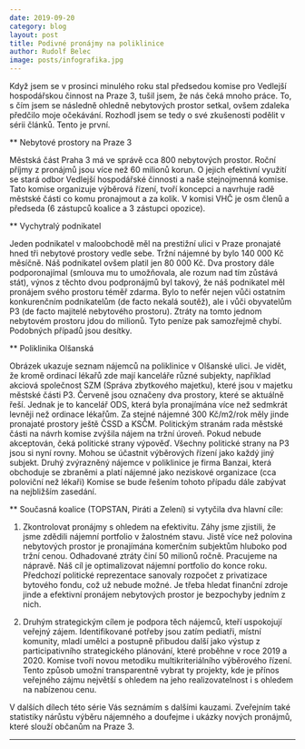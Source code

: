 ```yaml
---
date: 2019-09-20
category: blog
layout: post
title: Podivné pronájmy na poliklinice
author: Rudolf Belec
image: posts/infografika.jpg
---
```

Když jsem se v prosinci minulého roku stal předsedou komise pro Vedlejší hospodářskou činnost na Praze 3, tušil jsem, že nás čeká mnoho práce. To, s čím jsem se následně ohledně nebytových prostor setkal, ovšem zdaleka předčilo moje očekávání. Rozhodl jsem se tedy o své zkušenosti podělit v sérii článků. Tento je první.

** Nebytové prostory na Praze 3

Městská část Praha 3 má ve správě cca 800 nebytových prostor. Roční příjmy z pronájmů jsou více než 60 milionů korun. O jejich efektivní využití se stará odbor Vedlejší hospodářské činnosti a naše stejnojmenná komise. Tato komise organizuje výběrová řízení, tvoří koncepci a navrhuje radě městské části co komu pronajmout a za kolik. V komisi VHČ je osm členů a předseda (6 zástupců koalice a 3 zástupci opozice).

** Vychytralý podnikatel

Jeden podnikatel v maloobchodě měl na prestižní ulici v Praze pronajaté hned tři nebytové prostory vedle sebe. Tržní nájemné by bylo 140 000 Kč měsíčně. Náš podnikatel ovšem platil jen 80 000 Kč. Dva prostory dále podporonajímal (smlouva mu to umožňovala, ale rozum nad tím zůstává stát), výnos z těchto dvou podpronájmů byl takový, že náš podnikatel měl pronájem svého prostoru téměř zdarma. Bylo to nefér nejen vůči ostatním konkurenčním podnikatelům (de facto nekalá soutěž), ale i vůči obyvatelům P3 (de facto majitelé nebytového prostoru). Ztráty na tomto jednom nebytovém prostoru jdou do milionů. Tyto peníze pak samozřejmě chybí. Podobných případů jsou desítky.

 
** Poliklinika Olšanská 

Obrázek ukazuje seznam nájemců na poliklinice v Olšanské ulici. Je vidět, že kromě ordinací lékařů zde mají kanceláře různé subjekty, například akciová společnost SZM (Správa zbytkového majetku), které jsou v majetku městské části P3. Červeně jsou označeny dva prostory, které se aktuálně řeší. Jednak je to kancelář ODS, která byla pronajímána více než sedmkrát levněji než ordinace lékařům. Za stejné nájemné 300 Kč/m2/rok měly jinde pronajaté prostory ještě ČSSD a KSČM. Politickým stranám rada městské části na návrh komise zvýšila nájem na tržní úroveň. Pokud nebude akceptován, čeká politické strany výpověď. Všechny politické strany na P3 jsou si nyní rovny. Mohou se účastnit výběrových řízení jako každý jiný subjekt. Druhý zvýrazněný nájemce v poliklinice je firma Banzai, která obchoduje se zbraněmi a platí nájemné jako neziskové organizace (cca poloviční než lékaři) Komise se bude řešením tohoto případu dále zabývat na nejbližším zasedání.


** Současná koalice (TOPSTAN, Piráti a Zelení) si vytyčila dva hlavní cíle: 
1. Zkontrolovat pronájmy s ohledem na efektivitu. Záhy jsme zjistili, že jsme zdědili nájemní portfolio v žalostném stavu. Jistě více než polovina nebytových prostor je pronajímána komerčním subjektům hluboko pod tržní cenou. Odhadované ztráty činí 50 milionů ročně. Pracujeme na nápravě. Náš cíl je optimalizovat nájemní portfolio do konce roku. Předchozí politické reprezentace sanovaly rozpočet z privatizace bytového fondu, což už nebude možné. Je třeba hledat finanční zdroje jinde a efektivní pronájem nebytových prostor je bezpochyby jedním z nich.

 

2. Druhým strategickým cílem je podpora těch nájemců, kteří uspokojují veřejný zájem. Identifikované potřeby jsou zatím pediatři, místní komunity, mladí umělci a postupně přibudou další jako výstup z participativního strategického plánování, které proběhne v roce 2019 a 2020. Komise tvoří novou metodiku multikriteriálního výběrového řízení. Tento způsob umožní transparentně vybrat ty projekty, kde je přínos veřejného zájmu největší s ohledem na jeho realizovatelnost i s ohledem na nabízenou cenu.

 

V dalších dílech této série Vás seznámím s dalšími kauzami. Zveřejním také statistiky nárůstu výběru nájemného a doufejme i ukázky nových pronájmů, které slouží občanům na Praze 3.







- - -
